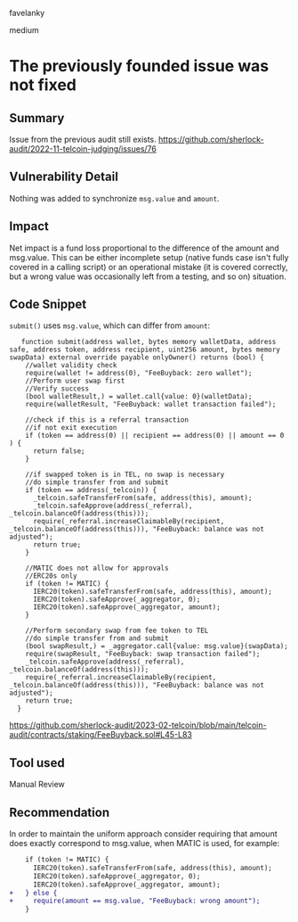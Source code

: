 favelanky

medium

# The previously founded issue was not fixed

## Summary
Issue from the previous audit still exists.
https://github.com/sherlock-audit/2022-11-telcoin-judging/issues/76

## Vulnerability Detail
Nothing was added to synchronize `msg.value` and `amount`.

## Impact
Net impact is a fund loss proportional to the difference of the amount and msg.value. This can be either incomplete setup (native funds case isn't fully covered in a calling script) or an operational mistake (it is covered correctly, but a wrong value was occasionally left from a testing, and so on) situation.

## Code Snippet
`submit()` uses `msg.value`, which can differ from `amount`:
```solidity
   function submit(address wallet, bytes memory walletData, address safe, address token, address recipient, uint256 amount, bytes memory swapData) external override payable onlyOwner() returns (bool) {
    //wallet validity check
    require(wallet != address(0), "FeeBuyback: zero wallet");
    //Perform user swap first
    //Verify success
    (bool walletResult,) = wallet.call{value: 0}(walletData);
    require(walletResult, "FeeBuyback: wallet transaction failed");

    //check if this is a referral transaction
    //if not exit execution
    if (token == address(0) || recipient == address(0) || amount == 0 ) {
      return false;
    }

    //if swapped token is in TEL, no swap is necessary
    //do simple transfer from and submit
    if (token == address(_telcoin)) {
      _telcoin.safeTransferFrom(safe, address(this), amount);
      _telcoin.safeApprove(address(_referral), _telcoin.balanceOf(address(this)));
      require(_referral.increaseClaimableBy(recipient, _telcoin.balanceOf(address(this))), "FeeBuyback: balance was not adjusted");
      return true;
    }

    //MATIC does not allow for approvals
    //ERC20s only
    if (token != MATIC) {
      IERC20(token).safeTransferFrom(safe, address(this), amount);
      IERC20(token).safeApprove(_aggregator, 0);
      IERC20(token).safeApprove(_aggregator, amount);
    }

    //Perform secondary swap from fee token to TEL
    //do simple transfer from and submit
    (bool swapResult,) = _aggregator.call{value: msg.value}(swapData);
    require(swapResult, "FeeBuyback: swap transaction failed");
    _telcoin.safeApprove(address(_referral), _telcoin.balanceOf(address(this)));
    require(_referral.increaseClaimableBy(recipient, _telcoin.balanceOf(address(this))), "FeeBuyback: balance was not adjusted");
    return true;
  }
```
https://github.com/sherlock-audit/2023-02-telcoin/blob/main/telcoin-audit/contracts/staking/FeeBuyback.sol#L45-L83

## Tool used

Manual Review

## Recommendation
In order to maintain the uniform approach consider requiring that amount does exactly correspond to msg.value, when MATIC is used, for example:
```diff
    if (token != MATIC) {
      IERC20(token).safeTransferFrom(safe, address(this), amount);
      IERC20(token).safeApprove(_aggregator, 0);
      IERC20(token).safeApprove(_aggregator, amount);
+   } else {
+     require(amount == msg.value, "FeeBuyback: wrong amount");    
    }
```